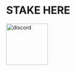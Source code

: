 # STAKE HERE
[<img src='https://github.com/Node-max/RPC-API-Snapshot-Monitoring-Cosmos-SDK/blob/main/foto/crescent.jpeg' alt='discord' height='112'>](https://restake.app/crescent/crevaloper1x77p6m3w6xddqy253jtup32n97fr8mdwrlgzez)
